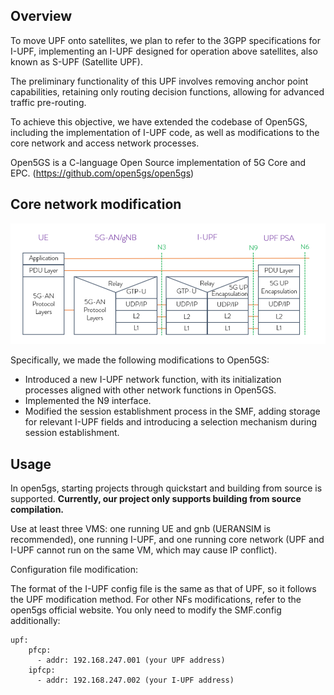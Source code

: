 ## Overview

To move UPF onto satellites, we plan to refer to the 3GPP specifications for I-UPF, implementing an I-UPF designed for operation above satellites, also known as S-UPF (Satellite UPF). 

The preliminary functionality of this UPF involves removing anchor point capabilities, retaining only routing decision functions, allowing for advanced traffic pre-routing.

To achieve this objective, we have extended the codebase of Open5GS, including the implementation of I-UPF code, as well as modifications to the core network and access network processes.

Open5GS is a C-language Open Source implementation of 5G Core and EPC. (https://github.com/open5gs/open5gs)


## Core network modification

<p align="center">
  <a href="https://github.com/OreoFroyo/open5gs_iupf"><img src="/.github/I-UPF.png" width="900" title="I-UPF"></a>
</p>

Specifically, we made the following modifications to Open5GS:

- Introduced a new I-UPF network function, with its initialization processes aligned with other network functions in Open5GS.
- Implemented the N9 interface.
- Modified the session establishment process in the SMF, adding storage for relevant I-UPF fields and introducing a selection mechanism during session establishment.

## Usage

In open5gs, starting projects through quickstart and building from source is supported. **Currently, our project only supports building from source compilation.**

Use at least three VMS: one running UE and gnb (UERANSIM is recommended), one running I-UPF, and one running core network (UPF and I-UPF cannot run on the same VM, which may cause IP conflict).

Configuration file modification:

The format of the I-UPF config file is the same as that of UPF, so it follows the UPF modification method.
For other NFs modifications, refer to the open5gs official website. You only need to modify the SMF.config additionally:
```
upf:
    pfcp:
      - addr: 192.168.247.001 (your UPF address)
    ipfcp:
      - addr: 192.168.247.002 (your I-UPF address)
```